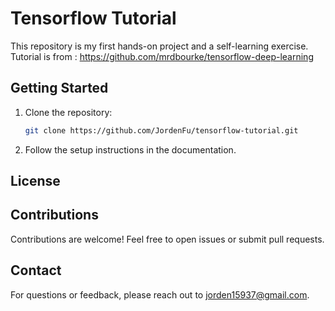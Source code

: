 # Tensorflow Tutorial

This repository is my first hands-on project and a self-learning exercise.
Tutorial is from : https://github.com/mrdbourke/tensorflow-deep-learning

## Getting Started
1. Clone the repository:
    ```bash
    git clone https://github.com/JordenFu/tensorflow-tutorial.git
    ```
2. Follow the setup instructions in the documentation.

## License

## Contributions
Contributions are welcome! Feel free to open issues or submit pull requests.

## Contact
For questions or feedback, please reach out to [jorden15937@gmail.com](mailto:jorden15937@gmail.com).